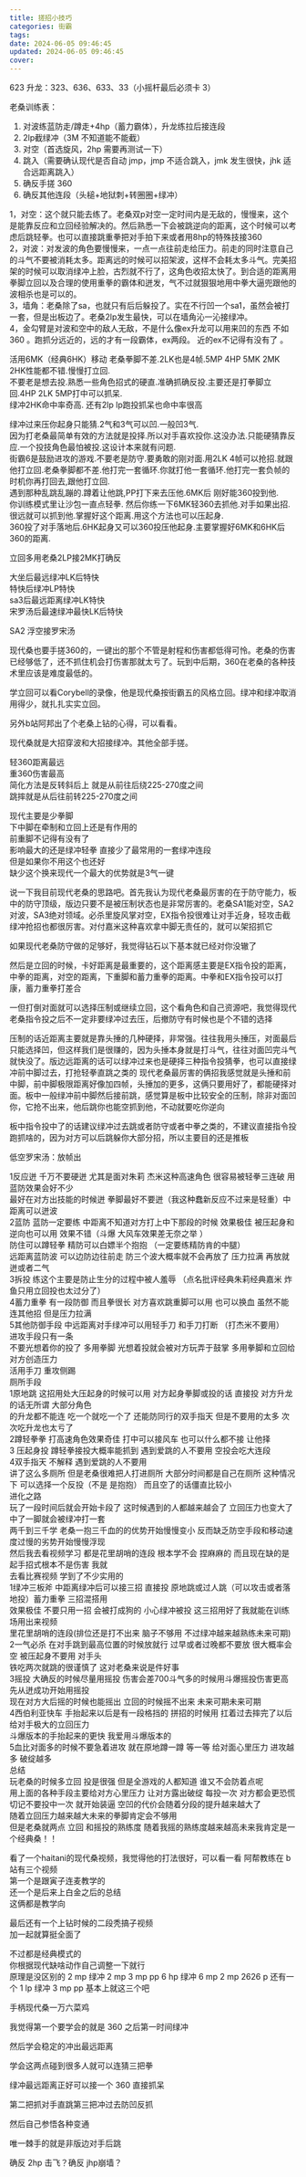 ```yaml
---
title: 搓招小技巧
categories: 街霸
tags: 
date: 2024-06-05 09:46:45
updated: 2024-06-05 09:46:45
cover:
---
```

623 升龙：323、636、633、33（小摇杆最后必须卡 3）


老桑训练表：

1. 对波练蓝防走/蹲走+4hp（蓄力霸体），升龙练拉后接连段
2. 2lp截绿冲（3M 不知道能不能截）
3. 对空（首选旋风，2hp 需要再测试一下）
4. 跳入（需要确认现代是否自动 jmp，jmp 不适合跳入，jmk 发生很快，jhk 适合远距离跳入）
5. 确反手搓 360
6. 确反其他连段（头槌+地狱刺+转圈圈+绿冲）

1，对空：这个就只能去练了。老桑双p对空一定时间内是无敌的，慢慢来，这个是能靠反应和立回经验解决的。然后熟悉一下会被跳逆向的距离，这个时候可以考虑后跳轻拳。也可以直接跳重拳把对手拍下来或者用8hp的特殊技接360  
2，对波：对发波的角色要慢慢来，一点一点往前走给压力。前走的同时注意自己的斗气不要被消耗太多。距离远的时候可以招架波，这样不会耗太多斗气。完美招架的时候可以取消绿冲上脸，古烈就不行了，这角色收招太快了。到合适的距离用拳脚立回以及合理的使用重拳的霸体和迸发，气不过就狠狠地用中拳大逼兜跟他的波相杀也是可以的。  
3，墙角：老桑除了sa，也就只有后后躲投了。实在不行凹一个sa1，虽然会被打一套，但是出板边了。老桑2lp发生最快，可以在墙角沁一沁接绿冲。  
4，金勾臂是对波和空中的敌人无敌，不是什么像ex升龙可以用来凹的东西 不如360 。跑抓分远近的，远的才有一段霸体，ex两段。 近的ex不记得有没有了 。

活用6MK（经典6HK）移动
老桑拳脚不差.2LK也是4帧.5MP 4HP 5MK 2MK 2HK性能都不错.慢慢打立回.  
不要老是想去投.熟悉一些角色招式的硬直.准确抓确反投.主要还是打拳脚立回.4HP 2LK 5MP打中可以抓呆.  
绿冲2HK命中率奇高. 还有2lp lp跑投抓呆也命中率很高

绿冲过来压你起身只能猜.2气和3气可以凹.一般凹3气.  
因为打老桑最简单有效的方法就是投择.所以对手喜欢投你.这没办法.只能硬猜靠反应.一个投技角色最怕被投.这设计本来就有问题.  
街霸6是鼓励进攻的游戏.不要老是防守.要勇敢的刚对面.用2LK 4帧可以抢招.就跟他打立回.老桑拳脚都不差.他打完一套循环.你就打他一套循环.他打完一套负帧的时机你再打回去,跟他打立回.  
遇到那种乱跳乱蹦的.蹲着让他跳,PP打下来去压他.6MK后 刚好能360投到他.  
你训练模式里让沙包一直点轻拳. 然后你练一下6MK轻360去抓他.对手如果出招.很远就可以抓到他.掌握好这个距离.用这个方法也可以压起身.    
360投了对手落地后.6HK起身又可以360投压他起身.主要掌握好6MK和6HK后360的距离.

立回多用老桑2LP接2MK打确反

大坐后最远绿冲LK后特快  
特快后绿冲LP特快  
sa3后最远距离绿冲LK特快  
宋罗汤后最速绿冲最快LK后特快

SA2 浮空接罗宋汤

现代桑也要手搓360的，一键出的那个不管是射程和伤害都低得可怜。老桑的伤害已经够低了，还不抓住机会打伤害那就太亏了。玩到中后期，360在老桑的各种技术里应该是难度最低的。  
  
学立回可以看Corybell的录像，他是现代桑按街霸五的风格立回。绿冲和绿冲取消用得少，就扎扎实实立回。  
  
另外b站阿邦出了个老桑上钻的心得，可以看看。  
  
现代桑就是大招穿波和大招接绿冲。其他全部手搓。  
  
轻360距离最远  
重360伤害最高  
简化方法是反转斜后上 就是从前往后绕225-270度之间  
跳摔就是从后往前转225-270度之间  
  
现代主要是少拳脚  
下中脚在牵制和立回上还是有作用的  
前重脚不记得有没有了  
影响最大的还是绿冲轻拳 直接少了最常用的一套绿冲连段  
但是如果你不用这个也还好  
缺少这个换来现代一个最大的优势就是3气一键  
  
说一下我目前现代老桑的思路吧。首先我认为现代老桑最厉害的在于防守能力，板中的防守顶级，版边只要不是被压制状态也是非常厉害的。老桑SA1能对空，SA2对波，SA3绝对领域。必杀里旋风掌对空，EX指令投很难让对手近身，轻攻击截绿冲抢招也都很厉害。对付嘉米这种喜欢拿中脚无责任的，就可以架招抓它

如果现代老桑防守做的足够好，我觉得钻石以下基本就已经对你没辙了


然后是立回的时候，卡好距离是最重要的，这个距离感主要是EX指令投的距离，中拳的距离，对空的距离，下重脚和蓄力重拳的距离。中拳和EX指令投可以打康，蓄力重拳打差合

一但打倒对面就可以选择压制或继续立回，这个看角色和自己资源吧，我觉得现代老桑指令投之后不一定非要绿冲过去压，后撤防守有时候也是个不错的选择

压制的话近距离主要就是靠头捶的几种硬择，非常强。往往我用头捶压，对面最后只能选择凹，但这样我们是很赚的，因为头捶本身就是打斗气，往往对面凹完斗气就快没了。版边远距离的话可以绿冲过来也是硬择三种指令投猜拳，也可以直接绿冲前中脚过去，打抢轻拳直跳之类的
现代老桑最厉害的俩招我感觉就是头捶和前中脚，前中脚极限距离好像加四帧，头捶加的更多，这俩只要用好了，都能硬择对面。板中一般绿冲前中脚然后接前跳，感觉算是板中比较安全的压制，除非对面凹你，它抢不出来，他后跳你也能空抓到他，不动就要吃你逆向

板中指令投中了的话建议绿冲过去跳或者防守或者中拳之类的，不建议直接指令投跑抓啥的，因为对方可以后跳躲你大部分招，所以主要目的还是推板


低空罗宋汤：放帧出



1反应迸 千万不要硬迸 尤其是面对朱莉 杰米这种高速角色 很容易被轻拳三连破 用蓝防效果会好不少  
最好在对方出技能的时候迸 拳脚最好不要迸（我这种蠢新反应不过来是轻重）中距离可以迸波  
2蓝防 蓝防一定要练 中距离不知道对方打上中下那段的时候 效果极佳 被压起身和逆向也可以用 效果不错（斗爆 大风车效果差无奈之举 ）  
防住可以蹲轻拳 精防可以白嫖半个抱抱 （一定要练精防肯的中腿）  
远距离蓝防波 可以边防边往前走 防三个波大概率就不会再放了 压力拉满 再放就迸或者二气  
3拆投 练这个主要是防止生分的过程中被人羞辱 （点名批评经典朱莉经典嘉米 炸鱼只用立回投也太过分了）  
4蓄力重拳 有一段防御 而且拳很长 对方喜欢跳重脚可以用 也可以换血 虽然不能连其他招 但是压力拉满  
5其他防御手段 中远距离对手绿冲可以用轻手刀 和手刀打断 （打杰米不要用）  
进攻手段只有一条  
不要光想着你的投了 多用拳脚 光想着投就会被对方玩弄于鼓掌 多用拳脚和立回给对方创造压力  
活用手刀 重攻侧踢  
厕所手段  
1原地跳 这招用处大压起身的时候可以用 对方起身拳脚或投的话 直接投 对方升龙的话无所谓 大部分角色  
的升龙都不能连 吃一个就吃一个了 还能防同行的双手指天 但是不要用的太多 次次吃升龙也太亏了  
2蹲轻拳拳 打高速角色效果奇佳 打中可以接风车 也可以什么都不接 让他择  
3 压起身投 蹲轻拳接投大概率能抓到 遇到爱跳的人不要用 空投会吃大连段  
4双手指天 不解释 遇到爱跳的人不要用  
讲了这么多厕所 但是老桑很难把人打进厕所 大部分时间都是自己在厕所 这种情况下 可以选择一个反投（不是 是抱抱） 而且空了的话僵直比较小  
进化之路  
玩了一段时间后就会开始卡段了 这时候遇到的人都越来越会了 立回压力也变大了 中了一脚就会被绿冲打一套  
两千到三千学 老桑一抱三千血的的优势开始慢慢变小 反而缺乏防空手段和移动速度过慢的劣势开始慢慢浮现  
然后我去看视频学习 都是花里胡哨的连段 根本学不会 捏麻麻的 而且现在缺的是起手招式根本不是伤害 我就  
去看比赛视频 学到了不少实用的  
1绿冲三板斧 中距离绿冲后可以接三招 直接投 原地跳或过人跳（可以攻击或者落地投）蓄力重拳 三招混搭用  
效果极佳 不要只用一招 会被打成狗的 小心绿冲被投 这三招用好了我就能在训练场用出来视频  
里花里胡哨的连段(排位还是打不出来 脑子不够用 不过绿冲越来越熟练未来可期)  
2一气必杀 在对手跳到最高位置的时候放就行 过早或者过晚都不要放 很大概率会空 被压起身不要用 对手头  
铁吃两次就跳的很谨慎了 这对老桑来说是件好事  
3摇投 大确反的时候尽量用摇投 伤害会差700斗气多的时候用斗爆摇投伤害更高 先从迸成功开始用摇投  
现在对方大后摇的时候也能摇出 立回的时候摇不出来 未来可期未来可期  
4西伯利亚快车 手抬起来以后是有一段格挡的 拼招的时候用 扛着过去摔完了以后给对手极大的立回压力  
斗爆版本的手抬起来的更快 我爱用斗爆版本的  
5血比对面多的时候不要急着进攻 就在原地蹲一蹲 等一等 给对面心里压力 进攻越多 破绽越多  
总结  
玩老桑的时候多立回 投是很强 但是全游戏的人都知道 谁又不会防着点呢  
用上面的各种手段主要给对方心里压力 让对方露出破绽 每投一次 对方都会更恐慌  
切记不要投中一次 就开始装逼 空凹的代价会随着分段的提升越来越大了  
随着立回压力越来越大未来的拳脚肯定会不够用  
但是老桑就两点 立回 和摇投的熟练度 随着我摇的熟练度越来越高未来我肯定是一个经典桑！！

看了一个haitani的现代桑视频，我觉得他的打法很好，可以看一看
阿帮教练在 b 站有三个视频  
第一个是跟寅子连麦教学的  
还一个是后来上白金之后的总结  
这俩都是教学向  
  
最后还有一个上钻时候的二段秃搞子视频  
加一起就算挺全面了  
  
不过都是经典模式的  
你根据现代缺啥动作自己调整一下就行  
原理是没区别的
2 mp 绿冲 2 mp 3 mp pp 6 hp 绿冲 6 mp 2 mp 2626 p 还有一个 1 lp 绿冲 3 mp pp 基本上就这三个吧

手柄现代桑一万六菜鸡  
  
我觉得第一个要学会的就是 360 之后第一时间绿冲  
  
然后学会稳定的冲出最远距离  
  
学会这两点碰到很多人就可以连猜三把拳  
  
绿冲最远距离正好可以接一个 360 直接抓呆  
  
第二把抓对手直跳第三把冲过去防凹反抓  
  
然后自己参悟各种变通  
  
唯一棘手的就是非版边对手后跳
  
  确反 2hp 击飞？确反 jhp崩墙？